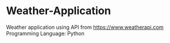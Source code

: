 # Weather-Application
Weather application using API from https://www.weatherapi.com
Programming Language: Python 
